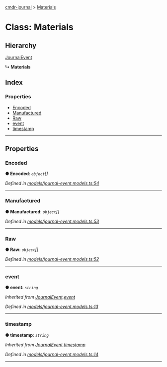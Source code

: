 [cmdr-journal](../README.md) > [Materials](../classes/materials.md)



# Class: Materials

## Hierarchy


 [JournalEvent](journalevent.md)

**↳ Materials**







## Index

### Properties

* [Encoded](materials.md#encoded)
* [Manufactured](materials.md#manufactured)
* [Raw](materials.md#raw)
* [event](materials.md#event)
* [timestamp](materials.md#timestamp)



---
## Properties
<a id="encoded"></a>

###  Encoded

**●  Encoded**:  *`object`[]* 

*Defined in [models/journal-event.models.ts:54](https://github.com/chrisbruford/cmdr-journal/blob/1e4d048/src/models/journal-event.models.ts#L54)*





___

<a id="manufactured"></a>

###  Manufactured

**●  Manufactured**:  *`object`[]* 

*Defined in [models/journal-event.models.ts:53](https://github.com/chrisbruford/cmdr-journal/blob/1e4d048/src/models/journal-event.models.ts#L53)*





___

<a id="raw"></a>

###  Raw

**●  Raw**:  *`object`[]* 

*Defined in [models/journal-event.models.ts:52](https://github.com/chrisbruford/cmdr-journal/blob/1e4d048/src/models/journal-event.models.ts#L52)*





___

<a id="event"></a>

###  event

**●  event**:  *`string`* 

*Inherited from [JournalEvent](journalevent.md).[event](journalevent.md#event)*

*Defined in [models/journal-event.models.ts:13](https://github.com/chrisbruford/cmdr-journal/blob/1e4d048/src/models/journal-event.models.ts#L13)*





___

<a id="timestamp"></a>

###  timestamp

**●  timestamp**:  *`string`* 

*Inherited from [JournalEvent](journalevent.md).[timestamp](journalevent.md#timestamp)*

*Defined in [models/journal-event.models.ts:14](https://github.com/chrisbruford/cmdr-journal/blob/1e4d048/src/models/journal-event.models.ts#L14)*





___


